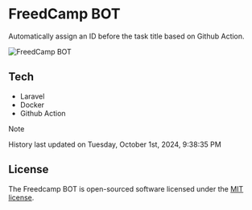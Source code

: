 # FreedCamp BOT

Automatically assign an ID before the task title based on Github Action.

![FreedCamp BOT](https://repository-images.githubusercontent.com/737932867/7d34798b-2680-471c-b089-a78a718d3d6a)

## Tech

- Laravel
- Docker
- Github Action

> [!NOTE]  
> History last updated on Tuesday, October 1st, 2024, 9:38:35 PM

## License

The Freedcamp BOT is open-sourced software licensed under the [MIT license](https://opensource.org/licenses/MIT).
